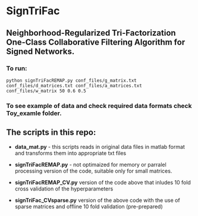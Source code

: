 # SignTriFac

## Neighborhood-Regularized Tri-Factorization One-Class Collaborative Filtering Algorithm for Signed Networks.

### To run:

```
python signTriFacREMAP.py conf_files/g_matrix.txt conf_files/d_matrices.txt conf_files/a_matrices.txt conf_files/w_matrix 50 0.6 0.5

```

### To see example of data and check required data formats check Toy_examle folder.

## The scripts in this repo:

- **data_mat.py** - this scripts reads in original data files in matlab format and transforms them into appropriate txt files

- **signTriFacREMAP.py** - not optimaized for memory or parralel processing version of the code, suitable only for small matrices.

- **signTriFacREMAP_CV.py** version of the code above that inludes 10 fold cross validation of the hyperparameters

- **signTriFac_CVsparse.py** version of the above code with the use of sparse matrices and offline 10 fold validation (pre-prepared) 
 
